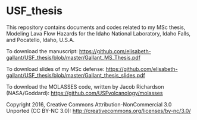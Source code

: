 # USF_thesis
This repository contains documents and codes related to my MSc thesis, Modeling Lava Flow Hazards for the Idaho National Laboratory, Idaho Falls, and Pocatello, Idaho, U.S.A.

To download the manuscript:
https://github.com/elisabeth-gallant/USF_thesis/blob/master/Gallant_MS_Thesis.pdf

To download slides of my MSc defense:
https://github.com/elisabeth-gallant/USF_thesis/blob/master/Gallant_thesis_slides.pdf

To download the MOLASSES code, written by Jacob Richardson (NASA/Goddard):
https://github.com/USFvolcanology/molasses

Copyright 2016, Creative Commons Attribution-NonCommercial 3.0 Unported (CC BY-NC 3.0): 
http://creativecommons.org/licenses/by-nc/3.0/
